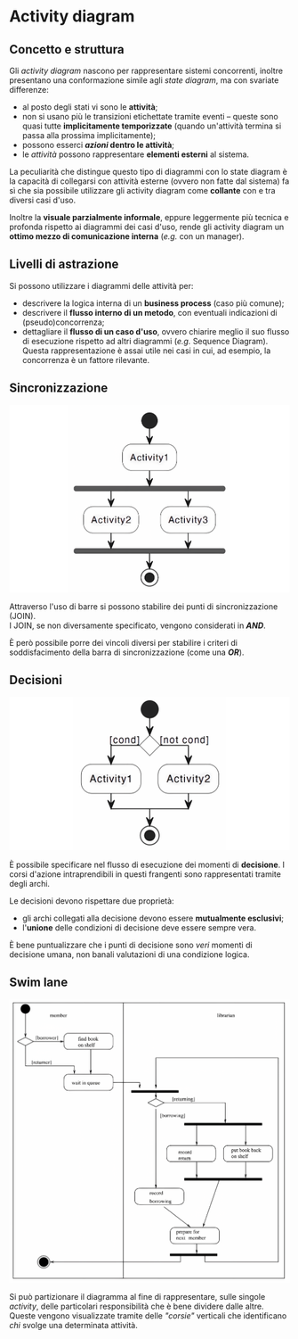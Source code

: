 # Activity diagram

## Concetto e struttura

Gli _activity diagram_ nascono per rappresentare sistemi concorrenti, inoltre presentano una conformazione simile agli _state diagram_, ma con svariate differenze:

* al posto degli stati vi sono le **attività**;
* non si usano più le transizioni etichettate tramite eventi &#8211; queste sono quasi tutte **implicitamente
  temporizzate** (quando un'attività termina si passa alla prossima implicitamente);
* possono esserci ***azioni* dentro le attività**;
* le *attività* possono rappresentare **elementi esterni** al sistema.

La peculiarità che distingue questo tipo di diagrammi con lo state diagram è la capacità di collegarsi con 
attività esterne (ovvero non fatte dal sistema) fa sì che sia possibile utilizzare gli activity diagram come 
**collante** con e tra diversi casi d'uso.

Inoltre la **visuale parzialmente informale**, eppure leggermente più tecnica e profonda rispetto ai diagrammi dei casi
d'uso, rende gli activity diagram un **ottimo mezzo di comunicazione interna** (*e.g.* con un manager).

## Livelli di astrazione

Si possono utilizzare i diagrammi delle attività per:

- descrivere la logica interna di un __business process__ (caso più comune);
- descrivere il __flusso interno di un metodo__, con eventuali indicazioni di (pseudo)concorrenza;
- dettagliare il __flusso di un caso d'uso__, ovvero chiarire meglio il suo flusso di esecuzione rispetto ad altri
  diagrammi (*e.g.* Sequence Diagram).
  Questa rappresentazione è assai utile nei casi in cui, ad esempio, la concorrenza è un fattore rilevante.

## Sincronizzazione

![Esempio activity diagram](/assets/11_activity-example.png)

Attraverso l'uso di barre si possono stabilire dei punti di sincronizzazione (JOIN). \
I JOIN, se non diversamente specificato, vengono considerati in ___AND___.

È però possibile porre dei vincoli diversi per stabilire i criteri di soddisfacimento della barra di sincronizzazione 
(come una __*OR*__).

## Decisioni

![Esempio activity decision diagram](/assets/11_activity-decision-example.png)

È possibile specificare nel flusso di esecuzione dei momenti di __decisione__.
I corsi d'azione intraprendibili in questi frangenti sono rappresentati tramite degli archi.

Le decisioni devono rispettare due proprietà:

* gli archi collegati alla decisione devono essere __mutualmente esclusivi__;
* l'__unione__ delle condizioni di decisione deve essere sempre vera.

È bene puntualizzare che i punti di decisione sono _veri_ momenti di decisione umana, non banali valutazioni di una
condizione logica.

## Swim lane

![Swim lane esempio](/assets/11_activity-swim-lane-example.png)

Si può partizionare il diagramma al fine di rappresentare, sulle singole _activity_, delle particolari responsibilità
che è bene dividere dalle altre.
Queste vengono visualizzate tramite delle _"corsie"_ verticali che identificano _chi_ svolge una determinata attività.

